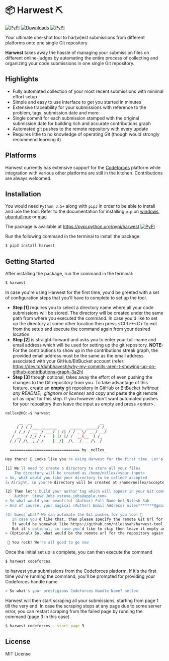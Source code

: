 # 📦 Harwest ⛏

[![PyPI](https://img.shields.io/pypi/v/harwest.svg)](https://pypi.python.org/pypi/harwest)
[![Downloads](https://pepy.tech/badge/harwest)](https://pepy.tech/project/harwest)
[![PyPI](https://img.shields.io/pypi/l/harwest.svg)](https://github.com/nileshsah/harwest-tool/blob/master/LICENSE)

Your ultimate one-shot tool to har(w)est submissions from different platforms onto one single Git repository

**Harwest** takes away the hassle of managing your submission files on different online-judges by automating the entire process of collecting and organizing your code submissions in one single Git repository.

## Highlights
* Fully automated collection of your most recent submissions with minimal effort setup
* Simple and easy to use interface to get you started in minutes
* Extensive traceability for your submissions with reference to the problem, tags, submission date and more
* Single commit for each submission stamped with the original submission date for building rich and accurate contributions graph
* Automated git pushes to the remote repository with every update
* Requires little to no knowledge of operating Git (though would strongly recommend learning it)

## Platforms

Harwest currently has extensive support for the [Codeforces](https://codeforces.com/) platform 
while integration with various other platforms are still in the kitchen. Contributions are always welcomed.


## Installation

You would need `Python 3.5+` along with `pip3` in order to be able to install and use the tool. 
Refer to the documentation for installing `pip` on [windows](https://phoenixnap.com/kb/install-pip-windows), 
[ubuntu/linux](https://phoenixnap.com/kb/how-to-install-python-3-ubuntu) or
[mac](https://docs.python-guide.org/starting/install3/osx/) 

The package is available at <https://pypi.python.org/pypi/harwest> [![PyPI](https://img.shields.io/pypi/v/harwest.svg)](https://pypi.python.org/pypi/harwest)

Run the following command in the terminal to install the package:
```bash
$ pip3 install harwest
```


## Getting Started

After installing the package, run the command in the terminal:
```bash
$ harwest
```

In case you're using Harwest for the first time, you'd be greeted with a set of configuration steps
that you'll have to complete to set up the tool.

- **Step [1]** requires you to select a directory name where all your code submissions will be stored. 
  The directory will be created under the same path from where you executed the command. In case
  you'd like to set up the directory at some other location then press \<Ctrl\>+\<C\> to exit from
  the setup and execute the command again from your desired location.
- **Step [2]** is straight-forward and asks you to enter your full-name and email address which will be 
  used for setting up the git repository. **NOTE:** For the contributions to show up in the 
  contributions streak graph, the provided email address must be the same as the email address
  associated with your GitHub/BitBucket account 
  (refer: <https://dev.to/duhbhavesh/why-my-commits-aren-t-showing-up-on-github-contributions-graph-3a2h>)
- **Step [3]** though optional, takes away the effort of even pushing the changes to the Git repository
  from you. To take advantage of this feature, create an **empty** git repository in [GitHub](https://github.com/new) 
  or BitBucket _(without any README, .gitignore or license)_ and copy and paste the git remote url
  as input for this step. If you however don't want automated pushes for your repository then leave 
  the input as empty and press \<enter\>.   


```bash
nellex@HQ:~$ harwest

      __  __                              __
     / / / /___ _______      _____  _____/ /_
    / /_/ / __ `/ ___/ | /| / / _ \/ ___/ __/
   / __  / /_/ / /   | |/ |/ /  __(__  ) /_
  /_/ /_/\__,_/_/    |__/|__/\___/____/\__/

  =============================== by _nellex_

Hey there! 👋 Looks like you're using Harwest for the first time. Let's get you started 🚀

[1] We'll need to create a directory to store all your files
    The directory will be created as /home/nellex/<your-input>
> So, what would you like your directory to be called? accepted
👍 Alright, so you're directory will be created at /home/nellex/accepted

[2] Then let's build your author tag which will appear in your Git commits as:
    Author: Steve Jobs <steve.jobs@apple.com>
> So what would your beautiful (Author) Full Name be? Nilesh Sah
> And of course, your magical (Author) Email Address? niles*******@gmail.com

[3] Guess what? We can automate the Git pushes for you too! 🎉
   In case you'd like that, then please specify the remote Git Url for an "empty" repository
   It would be somewhat like https://github.com/nileshsah/harwest-tool.git
   But it's optional, in case you'd like to skip then leave it empty and just hit <enter>
> (Optional) So, what would be the remote url for the repository again? https://github.com/nileshsah/accepted.git

 🥳 You rock! We're all good to go now
```

Once the initial set up is complete, you can then execute the command

```bash
$ harwest codeforces
```
to harvest your submissions from the Codeforces platform. If it's the first time you're running the 
command, you'll be prompted for providing your Codeforces handle name
```bash
> So what's your prestigious Codeforces Handle Name? nellex
```

Harwest will then start scraping all your submissions, starting from page 1 till the very end.
In case the scraping stops at any page due to some server error, you can restart scraping from the 
failed page by running the command (page 3 in this case)

```bash
$ harwest codeforces --start-page 3
```

## License

MIT License
